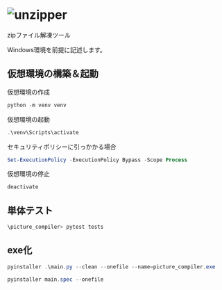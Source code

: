 # ![unzipper](https://i.gyazo.com/a3518df9db3107c94a9e079d24187541.png)

zipファイル解凍ツール


Windows環境を前提に記述します。

## 仮想環境の構築＆起動

仮想環境の作成

``` powershell
python -m venv venv
```

仮想環境の起動

``` powershell
.\venv\Scripts\activate
```

セキュリティポリシーに引っかかる場合

``` powershell
Set-ExecutionPolicy -ExecutionPolicy Bypass -Scope Process    
```

仮想環境の停止

``` powershell
deactivate
```

## 単体テスト

``` powershell
\picture_compiler> pytest tests
```

## exe化

``` powershell
pyinstaller .\main.py --clean --onefile --name=picture_compiler.exe
```

``` powershell
pyinstaller main.spec --onefile
```

